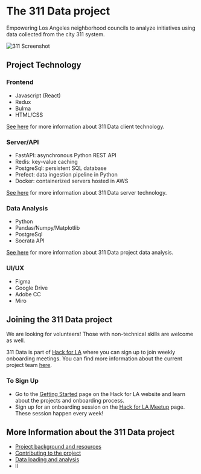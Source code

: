 # The 311 Data project

Empowering Los Angeles neighborhood councils to analyze initiatives using data collected from the city 311 system.

![311 Screenshot](docs/images/screenshot.png)

## Project Technology

### Frontend

* Javascript (React)
* Redux
* Bulma
* HTML/CSS

[See here](client/README.md) for more information about 311 Data client technology.

### Server/API

* FastAPI: asynchronous Python REST API
* Redis: key-value caching
* PostgreSql: persistent SQL database
* Prefect: data ingestion pipeline in Python
* Docker: containerized servers hosted in AWS

[See here](server/README.md) for more information about 311 Data server technology.

### Data Analysis

* Python
* Pandas/Numpy/Matplotlib
* PostgreSql
* Socrata API

[See here](docs/data_loading.md) for more information about 311 Data project data analysis.

### UI/UX

* Figma
* Google Drive
* Adobe CC
* Miro

## Joining the 311 Data project

We are looking for volunteers! Those with non-technical skills are welcome as well.

311 Data is part of [Hack for LA](https://www.hackforla.org/) where you can sign up to join weekly onboarding meetings. You can find more information about the current project team [here](https://www.hackforla.org/projects/311-data).

### To Sign Up

* Go to the [Getting Started](https://www.hackforla.org/getting-started) page on the Hack for LA website and learn about the projects and onboarding process.
* Sign up for an onboarding session on the [Hack for LA Meetup](https://www.meetup.com/hackforla/events) page. These session happen every week!

## More Information about the 311 Data project

* [Project background and resources](docs/background.md)
* [Contributing to the project](docs/contributing.md)
* [Data loading and analysis](docs/data_loading.md)
* ll
